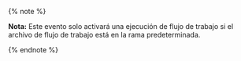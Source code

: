 {% note %}

**Nota:** Este evento solo activará una ejecución de flujo de trabajo si el archivo de flujo de trabajo está en la rama predeterminada.

{% endnote %}
